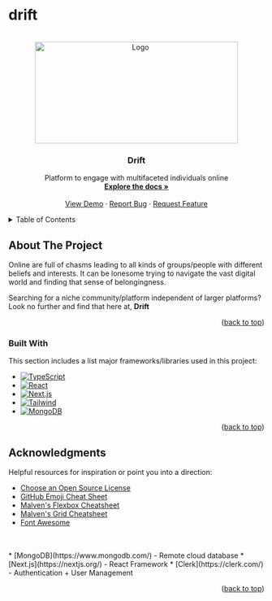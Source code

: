 # drift


<!-- PROJECT LOGO -->
<br />
<div align="center" id='readme-top'>
  <img src="https://usagif.com/wp-content/uploads/gifs/starfall-gif-46.gif" alt="Logo" width="400" height="200">

  <h3 align="center">Drift</h3>

  <p align="center">
    Platform to engage with multifaceted individuals online
    <br />
    <a href="https://github.com/WackyChomp/drift"><strong>Explore the docs »</strong></a>
    <br />
    <br />
    <a href="https://github.com/WackyChomp/drift">View Demo</a>
    ·
    <a href="https://github.com/WackyChomp/drift/issues">Report Bug</a>
    ·
    <a href="https://github.com/WackyChomp/drift/issues">Request Feature</a>
  </p>
</div>



<!-- TABLE OF CONTENTS -->
<details>
  <summary>Table of Contents</summary>
  <ol>
    <li>
      <a href="#about-the-project">About The Project</a>
      <ul>
        <li><a href="#built-with">Built With</a></li>
      </ul>
    </li>
    <li>
      <a href="#getting-started">Getting Started</a>
      <ul>
        <li><a href="#prerequisites-installation">Prerequisites / Installation</a></li>
      </ul>
    </li>
    <li><a href="#usage">Usage</a></li>
    <li><a href="#roadmap">Roadmap</a></li>
    <li><a href="#contributing">Contributing</a></li>
    <li><a href="#license">License</a></li>
    <li><a href="#acknowledgments">Acknowledgments</a></li>
  </ol>
</details>



<!-- About the Project -->
## About The Project
Online are full of chasms leading to all kinds of groups/people with different beliefs and interests. It can be lonesome trying to navigate the vast digital world and finding that sense of belongingness.

Searching for a niche community/platform independent of larger platforms? Look no further and find that here at, <b>Drift</b>

<p align="right">(<a href="#readme-top">back to top</a>)</p>


### Built With

This section includes a list major frameworks/libraries used in this project:

* [![TypeScript][TypeScript]][TypeScript-url]
* [![React][React.js]][React-url]
* [![Next.js][Next.js]][Next-url]
* [![Tailwind][Tailwind.css]][Tailwind-url]
* [![MongoDB][MongoDB]][MongoDB-url]


<p align="right">(<a href="#readme-top">back to top</a>)</p>




<!-- ACKNOWLEDGMENTS -->
## Acknowledgments

Helpful resources for inspiration or point you into a direction:

* [Choose an Open Source License](https://choosealicense.com)
* [GitHub Emoji Cheat Sheet](https://www.webpagefx.com/tools/emoji-cheat-sheet)
* [Malven's Flexbox Cheatsheet](https://flexbox.malven.co/)
* [Malven's Grid Cheatsheet](https://grid.malven.co/)
* [Font Awesome](https://fontawesome.com)
<br>
<br>
* [MongoDB](https://www.mongodb.com/) - Remote cloud database
* [Next.js](https://nextjs.org/) - React Framework
* [Clerk](https://clerk.com/) - Authentication + User Management


<p align="right">(<a href="#readme-top">back to top</a>)</p>




<!-- MARKDOWN LINKS & IMAGES -->
<!-- https://www.markdownguide.org/basic-syntax/#reference-style-links -->

[Next.js]: https://img.shields.io/badge/next.js-000000?style=for-the-badge&logo=nextdotjs&logoColor=white
[Next-url]: https://nextjs.org/
[Bootstrap]: https://img.shields.io/badge/Bootstrap-563D7C?style=for-the-badge&logo=bootstrap&logoColor=white
[Bootstrap-url]:https://getbootstrap.com
[TypeScript]: https://img.shields.io/badge/TypeScript-007ACC?style=for-the-badge&logo=typescript&logoColor=white
[TypeScript-url]: https://www.typescriptlang.org/


[MongoDB]:https://img.shields.io/badge/MongoDB-4EA94B?style=for-the-badge&logo=mongodb&logoColor=white
[MongoDB-url]: https://www.mongodb.com/
[React.js]: https://img.shields.io/badge/React-20232A?style=for-the-badge&logo=react&logoColor=61DAFB
[React-url]: https://reactjs.org/
[Tailwind.css]: https://img.shields.io/badge/Tailwind_CSS-38B2AC?style=for-the-badge&logo=tailwind-css&logoColor=white
[Tailwind-url]: https://tailwindcss.com/